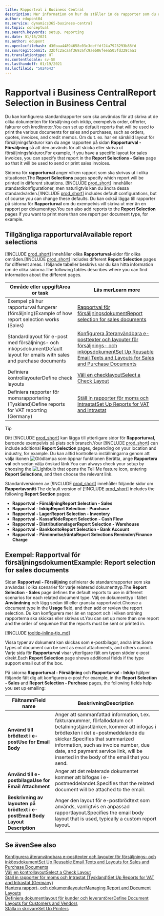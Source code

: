 ```yaml
---
title: Rapportval i Business Central
description: Mer information om hur du ställer in de rapporter som du använder för att skriva ut olika typer av dokument i Business Central.
author: edupont04
ms.service: dynamics365-business-central
ms.topic: conceptual
ms.search.keywords: setup, reporting
ms.date: 01/18/2021
ms.author: edupont
ms.openlocfilehash: d30baa44894658c03c3deffdf24a7923293b88fd
ms.sourcegitcommit: 32bfc2acaaf3693afc9aeb86feea505fd328caa1
ms.translationtype: HT
ms.contentlocale: sv-SE
ms.lasthandoff: 01/19/2021
ms.locfileid: "5024643"
---
```

# <a name="report-selection-in-business-central"></a><span data-ttu-id="880ab-103">Rapportval i Business Central</span><span class="sxs-lookup"><span data-stu-id="880ab-103">Report Selection in Business Central</span></span>

<span data-ttu-id="880ab-104">Du kan konfigurera standardrapporter som ska användas för att skriva ut de olika dokumenten för försäljning och inköp, exempelvis order, offerter, fakturor och kreditnotor.</span><span class="sxs-lookup"><span data-stu-id="880ab-104">You can set up default reports that will be used to print the various documents for sales and purchases, such as orders, quotes, invoices, and credit memos.</span></span> <span data-ttu-id="880ab-105">Om du t. ex. har en särskild layout för försäljningsfakturor kan du ange rapporten på sidan **Rapporturval - Försäljning** så att den används för att skicka eller skriva ut försäljningsfakturor.</span><span class="sxs-lookup"><span data-stu-id="880ab-105">For example, if you have a specific layout for sales invoices, you can specify that report in the **Report Selections - Sales** page so that it will be used to send or print sales invoices.</span></span>  

<span data-ttu-id="880ab-106">Sidorna för **rapporturval** anger vilken rapport som ska skrivas ut i olika situationer.</span><span class="sxs-lookup"><span data-stu-id="880ab-106">The **Report Selections** pages specify which report will be printed in different situations.</span></span> <span data-ttu-id="880ab-107">[!INCLUDE [prod_short](includes/prod_short.md)] innehåller standardkonfigurationer, men naturligtvis kan du ändra dessa standardvärden.</span><span class="sxs-lookup"><span data-stu-id="880ab-107">[!INCLUDE [prod_short](includes/prod_short.md)] includes default configurations, but of course you can change these defaults.</span></span> <span data-ttu-id="880ab-108">Du kan också lägga till rapporter på sidorna för **Rapporturval** om du exempelvis vill skriva ut mer än en rapport per dokumenttyp.</span><span class="sxs-lookup"><span data-stu-id="880ab-108">You can also add reports to the **Report Selection** pages if you want to print more than one report per document type, for example.</span></span>  

## <a name="available-report-selections"></a><span data-ttu-id="880ab-109">Tillgängliga rapporturval</span><span class="sxs-lookup"><span data-stu-id="880ab-109">Available report selections</span></span>

<span data-ttu-id="880ab-110">[!INCLUDE [prod_short](includes/prod_short.md)] innehåller olika **Rapporturval**-sidor för olika områden.</span><span class="sxs-lookup"><span data-stu-id="880ab-110">[!INCLUDE [prod_short](includes/prod_short.md)] includes different **Report Selection** pages for different areas.</span></span> <span data-ttu-id="880ab-111">I följande tabeller beskrivs var du kan hitta information om de olika sidorna.</span><span class="sxs-lookup"><span data-stu-id="880ab-111">The following tables describes where you can find information about the different pages.</span></span>  

|<span data-ttu-id="880ab-112">Område eller uppgift</span><span class="sxs-lookup"><span data-stu-id="880ab-112">Area or task</span></span>  |<span data-ttu-id="880ab-113">Läs mer</span><span class="sxs-lookup"><span data-stu-id="880ab-113">Learn more</span></span>|
|--------------|----------|
|<span data-ttu-id="880ab-114">Exempel på hur rapporturval fungerar (försäljning)</span><span class="sxs-lookup"><span data-stu-id="880ab-114">Example of how report selection works (Sales)</span></span>|[<span data-ttu-id="880ab-115">Rapportval för försäljningsdokument</span><span class="sxs-lookup"><span data-stu-id="880ab-115">Report selection for sales documents</span></span>](#example-report-selection-for-sales-documents)|
|<span data-ttu-id="880ab-116">Standardlayout för e-post med försäljnings- och inköpsdokument</span><span class="sxs-lookup"><span data-stu-id="880ab-116">Default layout for emails with sales and purchase documents</span></span>  |[<span data-ttu-id="880ab-117">Konfigurera återanvändbara e-posttexter och layouter för försäljnings- och inköpsdokument</span><span class="sxs-lookup"><span data-stu-id="880ab-117">Set Up Reusable Email Texts and Layouts for Sales and Purchase Documents</span></span>](admin-how-setup-email.md#set-up-reusable-email-texts-and-layouts-for-sales-and-purchase-documents) |
|<span data-ttu-id="880ab-118">Definiera kontrollayouter</span><span class="sxs-lookup"><span data-stu-id="880ab-118">Define check layouts</span></span>     |[<span data-ttu-id="880ab-119">Välj en checklayout</span><span class="sxs-lookup"><span data-stu-id="880ab-119">Select a Check Layout</span></span>](finance-how-define-check-layouts.md) |
|<span data-ttu-id="880ab-120">Definiera rapporter för momsrapportering (Tyskland)</span><span class="sxs-lookup"><span data-stu-id="880ab-120">Define reports for VAT reporting (Germany)</span></span>|[<span data-ttu-id="880ab-121">Ställ in rapporter för moms och Intrastat</span><span class="sxs-lookup"><span data-stu-id="880ab-121">Set Up Reports for VAT and Intrastat</span></span>](LocalFunctionality/Germany/how-to-set-up-reports-for-vat-and-intrastat.md) |

> [!TIP]
> <span data-ttu-id="880ab-122">Ditt [!INCLUDE [prod_short](includes/prod_short.md)] kan lägga till ytterligare sidor för **Rapporturval**, beroende exempelvis på plats och bransch.</span><span class="sxs-lookup"><span data-stu-id="880ab-122">Your [!INCLUDE [prod_short](includes/prod_short.md)] can include additional **Report Selection** pages, depending on your location and industry, for example.</span></span> <span data-ttu-id="880ab-123">Du kan alltid kontrollera inställningarna genom att välja ikonen ![Glödlampa som öppnar funktionen Berätta](media/ui-search/search_small.png "Berätta för mig vad du vill göra"), ange **Rapportera val** och sedan välja önskad länk.</span><span class="sxs-lookup"><span data-stu-id="880ab-123">You can always check your setup by choosing the ![Lightbulb that opens the Tell Me feature](media/ui-search/search_small.png "Tell me what you want to do") icon, entering **Report Selections**, and then choose the relevant link.</span></span>

<span data-ttu-id="880ab-124">Standardversionen av [!INCLUDE [prod_short](includes/prod_short.md)] innehåller följande sidor om **Rapportavsnitt**:</span><span class="sxs-lookup"><span data-stu-id="880ab-124">The default version of [!INCLUDE [prod_short](includes/prod_short.md)] includes the following **Report Section** pages:</span></span>

* <span data-ttu-id="880ab-125">**Rapportval - Försäljning**</span><span class="sxs-lookup"><span data-stu-id="880ab-125">**Report Selection - Sales**</span></span>  
* <span data-ttu-id="880ab-126">**Rapportval - Inköp**</span><span class="sxs-lookup"><span data-stu-id="880ab-126">**Report Selection - Purchase**</span></span>  
* <span data-ttu-id="880ab-127">**Rapportval - Lager**</span><span class="sxs-lookup"><span data-stu-id="880ab-127">**Report Selection - Inventory**</span></span>  
* <span data-ttu-id="880ab-128">**Rapportval - Kassaflöde**</span><span class="sxs-lookup"><span data-stu-id="880ab-128">**Report Selection - Cash Flow**</span></span>  
* <span data-ttu-id="880ab-129">**Rapportval - Distributionslager**</span><span class="sxs-lookup"><span data-stu-id="880ab-129">**Report Selection - Warehouse**</span></span>  
* <span data-ttu-id="880ab-130">**Rapportval - Bankkonto**</span><span class="sxs-lookup"><span data-stu-id="880ab-130">**Report Selection - Bank Account**</span></span>  
* <span data-ttu-id="880ab-131">**Rapportval - Påminnelse/ränta**</span><span class="sxs-lookup"><span data-stu-id="880ab-131">**Report Selections Reminder/Finance Charge**</span></span>  

## <a name="example-report-selection-for-sales-documents"></a><span data-ttu-id="880ab-132">Exempel: Rapportval för försäljningsdokument</span><span class="sxs-lookup"><span data-stu-id="880ab-132">Example: Report selection for sales documents</span></span>

<span data-ttu-id="880ab-133">Sidan **Rapportval - Försäljning** definierar de standardrapporter som ska användas i olika scenarier för varje relaterad dokumenttyp.</span><span class="sxs-lookup"><span data-stu-id="880ab-133">The **Report Selection - Sales** page defines the default reports to use in different scenarios for each related document type.</span></span> <span data-ttu-id="880ab-134">Välj en dokumenttyp i fältet **Användning** och lägg sedan till eller granska rapportvalet.</span><span class="sxs-lookup"><span data-stu-id="880ab-134">Choose a document type in the **Usage** field, and then add or review the report selection.</span></span> <span data-ttu-id="880ab-135">Du kan konfigurera mer än en rapport och i vilken ordning rapporterna ska skickas eller skrivas ut.</span><span class="sxs-lookup"><span data-stu-id="880ab-135">You can set up more than one report and the order of sequence that the reports must be sent or printed in.</span></span>  

[!INCLUDE [tooltip-inline-tip_md](includes/tooltip-inline-tip_md.md)]

<span data-ttu-id="880ab-136">Vissa typer av dokument kan skickas som e-postbilagor, andra inte.</span><span class="sxs-lookup"><span data-stu-id="880ab-136">Some types of document can be sent as email attachments, and others cannot.</span></span> <span data-ttu-id="880ab-137">Varje sida för **Rapporturval** visar ytterligare fält om typen stöder e-post direkt.</span><span class="sxs-lookup"><span data-stu-id="880ab-137">Each **Report Selection** page shows additional fields if the type support email out of the box.</span></span>  

<span data-ttu-id="880ab-138">På sidorna **Rapporturval - Försäljning** och **Rapporturval - Inköp** hjälper följande fält dig att konfigurera e-post:</span><span class="sxs-lookup"><span data-stu-id="880ab-138">For example, in the **Report Selection - Sales** and **Report Selection - Purchase** pages, the following fields help you set up emailing:</span></span>

|<span data-ttu-id="880ab-139">Fältnamn</span><span class="sxs-lookup"><span data-stu-id="880ab-139">Field name</span></span> |<span data-ttu-id="880ab-140">Beskrivning</span><span class="sxs-lookup"><span data-stu-id="880ab-140">Description</span></span>  |
|-----------|-------------|
|<span data-ttu-id="880ab-141">**Använd till brödtext i e-post**</span><span class="sxs-lookup"><span data-stu-id="880ab-141">**Use for Email Body**</span></span>| <span data-ttu-id="880ab-142">Anger att sammanfattad information, t.ex. fakturanummer, förfallodatum och betalningstjänstlänken, kommer att infogas i brödtexten i det e-postmeddelande du skickar.</span><span class="sxs-lookup"><span data-stu-id="880ab-142">Specifies that summarized information, such as invoice number, due date, and payment service link, will be inserted in the body of the email that you send.</span></span>        |
|<span data-ttu-id="880ab-143">**Använd till e-postbilaga**</span><span class="sxs-lookup"><span data-stu-id="880ab-143">**Use for Email Attachment**</span></span>| <span data-ttu-id="880ab-144">Anger att det relaterade dokumentet kommer att bifogas i e-postmeddelandet.</span><span class="sxs-lookup"><span data-stu-id="880ab-144">Specifies that the related document will be attached to the email.</span></span>|
|<span data-ttu-id="880ab-145">**Beskrivning av layouten på brödtext i e-post**</span><span class="sxs-lookup"><span data-stu-id="880ab-145">**Email Body Layout Description**</span></span>|<span data-ttu-id="880ab-146">Anger den layout för e-postbrödtext som används, vanligtvis en anpassad rapportlayout.</span><span class="sxs-lookup"><span data-stu-id="880ab-146">Specifies the email body layout that is used, typically a custom report layout.</span></span> |

## <a name="see-also"></a><span data-ttu-id="880ab-147">Se även</span><span class="sxs-lookup"><span data-stu-id="880ab-147">See also</span></span>

[<span data-ttu-id="880ab-148">Konfigurera återanvändbara e-posttexter och layouter för försäljnings- och inköpsdokument</span><span class="sxs-lookup"><span data-stu-id="880ab-148">Set Up Reusable Email Texts and Layouts for Sales and Purchase Documents</span></span>](admin-how-setup-email.md#set-up-reusable-email-texts-and-layouts-for-sales-and-purchase-documents)  
[<span data-ttu-id="880ab-149">Välj en kontrollayout</span><span class="sxs-lookup"><span data-stu-id="880ab-149">Select a Check Layout</span></span>](finance-how-define-check-layouts.md)  
[<span data-ttu-id="880ab-150">Ställ in rapporter för moms och Intrastat (Tyskland)</span><span class="sxs-lookup"><span data-stu-id="880ab-150">Set Up Reports for VAT and Intrastat (Germany)</span></span>](LocalFunctionality/Germany/how-to-set-up-reports-for-vat-and-intrastat.md)  
[<span data-ttu-id="880ab-151">Hantera rapport- och dokumentlayouter</span><span class="sxs-lookup"><span data-stu-id="880ab-151">Managing Report and Document Layouts</span></span>](ui-manage-report-layouts.md)  
[<span data-ttu-id="880ab-152">Definiera dokumentlayout för kunder och leverantörer</span><span class="sxs-lookup"><span data-stu-id="880ab-152">Define Document Layouts for Customers and Vendors</span></span>](ui-define-customer-vendor-document-layouts.md)  
[<span data-ttu-id="880ab-153">Ställa in skrivare</span><span class="sxs-lookup"><span data-stu-id="880ab-153">Set Up Printers</span></span>](ui-specify-printer-selection-reports.md)  
